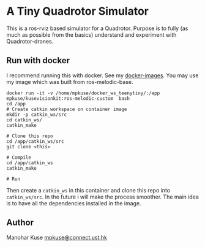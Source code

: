 # A Tiny Quadrotor Simulator

This is a ros-rviz based simulator for a Quadrotor. Purpose is to fully (as much as possible from the basics)
understand and experiment with Quadrotor-drones.


## Run with docker
I recommend running this with docker. See my [docker-images](https://cloud.docker.com/repository/docker/mpkuse/kusevisionkit). You may use my image which
was built from ros-melodic-base.

```
docker run -it -v /home/mpkuse/docker_ws_teenytiny/:/app  mpkuse/kusevisionkit:ros-melodic-custom  bash
cd /app
# Create catkin workspace on container image
mkdir -p catkin_ws/src
cd catkin_ws/
catkin_make

# Clone this repo
cd /app/catkin_ws/src
git clone <this>

# Compile
cd /app/catkin_ws
catkin_make

# Run
```

Then create a `catkin_ws` in this container and clone this repo into `catkin_ws/src`.
In the future i will make the process smoother. The main idea is to have all the dependencies installed in the
image.


## Author
Manohar Kuse <mpkuse@connect.ust.hk>
